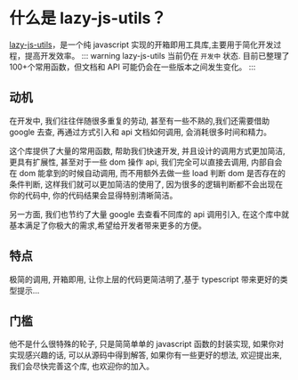 # 什么是 lazy-js-utils？

[lazy-js-utils](https://github.com/Simon-He95/lazy-js-utils)，是一个纯 javascript 实现的开箱即用工具库,主要用于简化开发过程，提高开发效率。
::: warning
lazy-js-utils 当前仍在 `开发中` 状态. 目前已整理了 100+个常用函数，但文档和 API 可能仍会在一些版本之间发生变化。
:::

## 动机

在开发中, 我们往往伴随很多重复的劳动, 甚至有一些不熟的,我们还需要借助 google 去查, 再通过方式引入和 api 文档如何调用, 会消耗很多时间和精力。

这个库提供了大量的常用函数, 帮助我们快速开发, 并且设计的调用方式更加简洁, 更具有扩展性, 甚至对于一些 dom 操作 api, 我们完全可以直接去调用, 内部自会在 dom 能拿到的时候自动调用, 而不用额外去做一些 load 判断 dom 是否存在的条件判断, 这样我们就可以更加简洁的使用了, 因为很多的逻辑判断都不会出现在你的代码中, 你的代码结果会显得特别清晰简洁。

另一方面, 我们也节约了大量 google 去查看不同库的 api 调用引入, 在这个库中就基本满足了你极大的需求,希望给开发者带来更多的方便。

## 特点

极简的调用, 开箱即用, 让你上层的代码更简洁明了,基于 typescript 带来更好的类型提示...

## 门槛

他不是什么很特殊的轮子, 只是简简单单的 javascript 函数的封装实现, 如果你对实现感兴趣的话, 可以从源码中得到解答, 如果你有一些更好的想法, 欢迎提出来, 我们会尽快完善这个库, 也欢迎你的加入。
